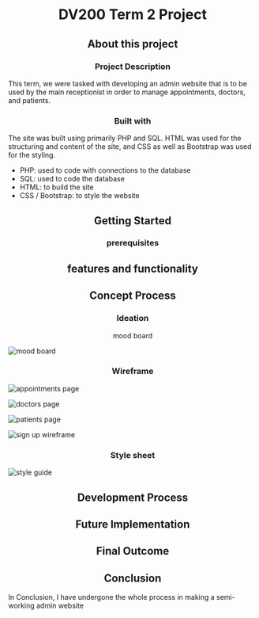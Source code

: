 <h1 align="center">DV200 Term 2 Project</h1>

<h2 align="center">About this project </h2>

<h3 align="center">Project Description</h3>
<p>This term, we were tasked with developing an admin website that is to be used by the main receptionist in order to manage appointments, doctors, and patients.</p>

<h3 align="center">Built with</h3>
<p> The site was built using primarily PHP and SQL. HTML was used for the structuring and content of the site, and CSS as well as Bootstrap was used for the styling.</p>

<ul >
  <li>PHP: used to code with connections to the database</li>
  <li>SQL: used to code the database</li>
  <li>HTML: to build the site</li>
  <li>CSS / Bootstrap: to style the website</li>
</ul>

<h2 align="center">Getting Started</h2>
<h3 align="center">prerequisites</h3>

<h2 align="center">features and functionality</h2>

<h2 align="center">Concept Process</h2>
<h3 align="center">Ideation</h3>
<p align="center">mood board</p>

![mood board](https://github.com/Ungerer221/DV200_Ungerer_term2_adminsite/assets/113917241/58c6280c-7bd3-41f9-a7e7-924ceae52078)


<h3 align="center">Wireframe</h3>

![appointments page](https://github.com/Ungerer221/DV200_Ungerer_term2_adminsite/assets/113917241/c71bccda-a2d6-46f4-9d3b-2f86b3ef948f)

![doctors page](https://github.com/Ungerer221/DV200_Ungerer_term2_adminsite/assets/113917241/25c92526-ddd0-455b-bc55-9db5e6d8e2b9)

![patients page](https://github.com/Ungerer221/DV200_Ungerer_term2_adminsite/assets/113917241/49946abb-e678-4c2f-b8a9-7b9b06d11484)

![sign up wireframe](https://github.com/Ungerer221/DV200_Ungerer_term2_adminsite/assets/113917241/a4e1240d-f35d-4d67-9d4f-b49ded598cbf)

<h3 align="center">Style sheet</h3>

![style guide](https://github.com/Ungerer221/DV200_Ungerer_term2_adminsite/assets/113917241/1cdcd614-a637-414e-ab05-958e11d1835e)



<h2 align="center">Development Process</h2>

<h2 align="center">Future Implementation</h2>

<h2 align="center">Final Outcome</h2>

<h2 align="center">Conclusion</h2>
<p>In Conclusion, I have undergone the whole process in making a semi-working admin website</p>
